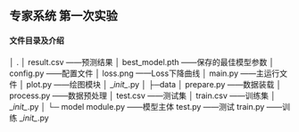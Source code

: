 ## 专家系统 第一次实验

#### 文件目录及介绍

│  .
│  result.csv	——预测结果
│  best_model.pth	——保存的最佳模型参数
│  config.py	——配置文件
│  loss.png	——Loss下降曲线
│  main.py	——主运行文件
│  plot.py	——绘图模块
│  \__init\__.py
│
├─data
│      prepare.py	——数据装载
│      process.py	——数据预处理
│      test.csv	——测试集
│      train.csv	——训练集
│      \__init\__.py
│
└─	model
        module.py	——模型主体
        test.py	——测试
        train.py	——训练
        \__init\__.py

